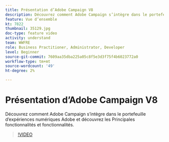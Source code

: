 ```yaml
---
title: Présentation d’Adobe Campaign V8
description: Découvrez comment Adobe Campaign s’intègre dans le portefeuille d’expériences numériques Adobe et découvrez les Principales fonctionnalités et fonctionnalités.
feature: Vue d’ensemble
kt: 7822
thumbnail: 35129.jpg
doc-type: feature video
activity: understand
team: WWFRE
role: Business Practitioner, Administrator, Developer
level: Beginner
source-git-commit: 7609aa35dba225a05c8f5e3d3f75f4b6023772a0
workflow-type: tm+mt
source-wordcount: '49'
ht-degree: 2%

---
```



# Présentation d’Adobe Campaign V8

Découvrez comment Adobe Campaign s’intègre dans le portefeuille d’expériences numériques Adobe et découvrez les Principales fonctionnalités et fonctionnalités.

>[!VIDEO](https://video.tv.adobe.com/v/35129?quality=12)
